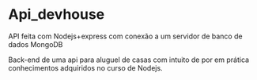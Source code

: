 # Api_devhouse
API feita com Nodejs+express com conexão a um servidor de banco de dados MongoDB

Back-end de uma api para aluguel de casas com intuito de por em prática conhecimentos adquiridos no curso de Nodejs.
